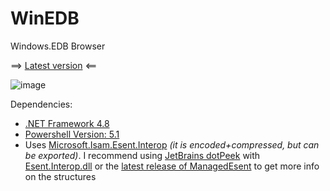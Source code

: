 # WinEDB
Windows.EDB Browser

==> [Latest version](https://github.com/kacos2000/WinEDB/releases/latest) <==

   ![image](https://user-images.githubusercontent.com/11378310/207181709-229a4975-e492-4e9d-8ebe-8411144cad4c.png)
















Dependencies: 
- [.NET Framework 4.8](https://dotnet.microsoft.com/en-us/download/dotnet-framework/net48)
- [Powershell Version:  5.1](https://docs.microsoft.com/en-us/powershell/scripting/windows-powershell/install/windows-powershell-system-requirements?view=powershell-5.1)
- Uses [Microsoft.Isam.Esent.Interop](https://github.com/microsoft/ManagedEsent) *(it is encoded+compressed, but can be exported)*. I recommend using [JetBrains dotPeek](https://www.jetbrains.com/decompiler/) with [Esent.Interop.dll](https://github.com/kacos2000/WinEDB/blob/master/Esent.Interop.dll) or the [latest release of ManagedEsent](https://github.com/microsoft/ManagedEsent/releases/latest) to get more info on the structures


